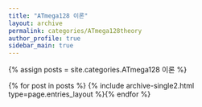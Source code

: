 ```yaml
---
title: "ATmega128 이론"
layout: archive
permalink: categories/ATmega128theory
author_profile: true
sidebar_main: true
---
```


{% assign posts = site.categories.ATmega128 이론 %}

{% for post in posts %} {% include archive-single2.html type=page.entries_layout %}{% endfor %}
